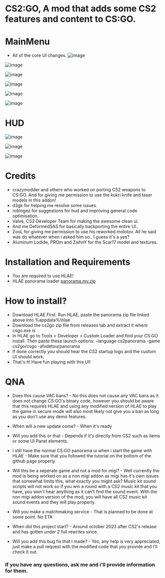 
# CS2:GO, A mod that adds some CS2 features and content to CS:GO.

# MainMenu
- All of the core UI changes.
![image](https://github.com/user-attachments/assets/2fa96441-985f-42ae-9e0d-7c4ee86adbfa)

![image](https://github.com/user-attachments/assets/14b11c50-e829-421e-a166-ea2ad2503dfe)

![image](https://github.com/user-attachments/assets/b7315c10-dcb2-41a9-8a99-84174424f2e5)

![image](https://github.com/user-attachments/assets/2fd70ece-3331-4da6-ac43-c7394ed8d159)

![image](https://github.com/user-attachments/assets/82708236-5446-439d-a7d2-ad2fa2fcc45b)

![image](https://github.com/user-attachments/assets/6335d313-aaa6-434d-b838-50255efd8331)

# HUD
![image](https://github.com/user-attachments/assets/e3978af6-ad29-44b8-8c71-013986d21729)

![image](https://github.com/user-attachments/assets/7e7071d0-69b0-4b34-9042-f22cd43082c5)

![image](https://github.com/user-attachments/assets/091ee25e-17fd-4e1b-b33a-db5a0b0cf874)

# Credits
- crazymodder and others who worked on porting CS2 weapons to CS:GO. And for giving me permission to use the kukri knife and taser models in this addon!
- d3gk for helping me resolve some issues.
- roblogez for suggestions for hud and improving general code optimisation.
- Valve, CS2 Developer Team for making the awesome clean ui.
- And me DeformedSAS for basically backporting the entire UI..
- ZooL for giving me permission to use his reworked molotov. All he said was do whatever when i asked him so.. I guess it's a yes?
- Aluminum Lodide, PROm and ZaihnY for the Scar17 model and textures.

# Installation and Requirements
- You are required to use HLAE!
- HLAE panorama loader [panorama.my.zip](https://github.com/user-attachments/files/17939965/panorama.my.zip)

# How to install?
- Download HLAE First. Run HLAE, paste the panorama zip file linked above into %appdata%\hlae
- Download the cs2go zip file from releases tab and extract it where csgo.exe is
- In HLAE go to Tools > Developer > Custom Loader and find your CS:GO install. Then paste these launch options: -language cs2panorama -game cs2go/csgo -afxdetourpanorama
- If done correctly you should hear the CS2 startup logo and the custom UI should work.
- That's it! Have fun playing with this UI!

# QNA


  -  Does this cause VAC bans? - No this does not cause any VAC bans as it does not change CS:GO's binary code, however you should be aware that this requires HLAE and using any modified version of HLAE to play the game in secure mode will also most likely not give you a ban as long as you don't use any demo features.

-  When will a new update come? - When it's ready
  
-  Will you add this or that - Depends if it's directly from CS2 such as items or some UI Panel elements.

-  I still have the normal CS:GO panorama ui when i start the game with HLAE - Make sure that you followed the tutorial on the bottom of the github page properly

-  Will this be a seperate game and not a mod for migi? - Well currently the mod is being worked on as a non migi addon as migi has it's own issues that somewhat limits this, what exactly you might ask? Music kit sound scripts will not work so if you win a round with a CS2 music kit that you have, you won't hear anything as it can't find the sound event. With the non migi addon version of the mod, you will have all CS2 music kit sound events and they will play properly.

-  Will you make a matchmaking service - That is planned to be done at some point. No ETA

-  When did this project start? - Around october 2023 after CS2's release and has gotten under 2 full rewrites since.

-  Will you add this bug fix that i made? - Yes, any help is very appreciated, just make a pull request with the modified code that you provide and I'll check it out.

### If you have any questions, ask me and i'll provide information for them.
